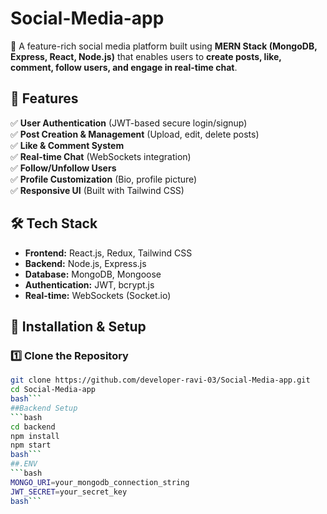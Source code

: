 # Social-Media-app

🚀 A feature-rich social media platform built using **MERN Stack (MongoDB, Express, React, Node.js)** that enables users to **create posts, like, comment, follow users, and engage in real-time chat**.

## 📌 Features  
✅ **User Authentication** (JWT-based secure login/signup)  
✅ **Post Creation & Management** (Upload, edit, delete posts)  
✅ **Like & Comment System**  
✅ **Real-time Chat** (WebSockets integration)  
✅ **Follow/Unfollow Users**  
✅ **Profile Customization** (Bio, profile picture)  
✅ **Responsive UI** (Built with Tailwind CSS)  

## 🛠 Tech Stack  
- **Frontend:** React.js, Redux, Tailwind CSS  
- **Backend:** Node.js, Express.js  
- **Database:** MongoDB, Mongoose  
- **Authentication:** JWT, bcrypt.js  
- **Real-time:** WebSockets (Socket.io) 

## 📂 Installation & Setup  

### 1️⃣ Clone the Repository  
```bash
git clone https://github.com/developer-ravi-03/Social-Media-app.git
cd Social-Media-app
bash```
##Backend Setup
```bash
cd backend
npm install
npm start
bash```
##.ENV
```bash
MONGO_URI=your_mongodb_connection_string
JWT_SECRET=your_secret_key
bash```
